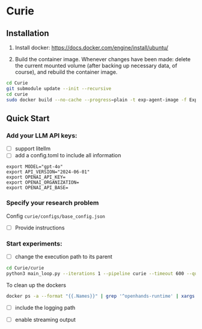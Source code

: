 # Curie

## Installation

1. Install docker: https://docs.docker.com/engine/install/ubuntu/

2. Build the container image. Whenever changes have been made: delete the current mounted volume (after backing up necessary data, of course), and rebuild the container image.

```bash
cd Curie
git submodule update --init --recursive 
cd curie
sudo docker build --no-cache --progress=plain -t exp-agent-image -f ExpDockerfile_default ..
```

## Quick Start

### Add your LLM API keys: 
- [ ] support litellm
- [ ] add a config.toml to include all information

```
export MODEL="gpt-4o"
export API_VERSION="2024-06-01"
export OPENAI_API_KEY= 
export OPENAI_ORGANIZATION= 
export OPENAI_API_BASE= 
```

### Specify your research problem
Config `curie/configs/base_config.json` 
- [ ] Provide instructions

### Start experiments:
- [ ] change the execution path to its parent
```bash
cd Curie/curie
python3 main_loop.py --iterations 1 --pipeline curie --timeout 600 --question_file ../benchmark/llm_reasoning/q1_simple_relation.txt --task_config configs/base_config.json
```

To clean up the dockers
```bash
docker ps -a --format "{{.Names}}" | grep '^openhands-runtime' | xargs -r docker rm -f
```

- [ ] include the logging path
- [ ] enable streaming output



